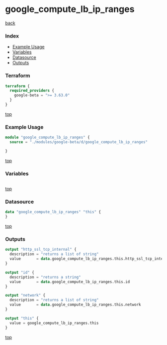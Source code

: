 # google_compute_lb_ip_ranges

[back](../google-beta.md)

### Index

- [Example Usage](#example-usage)
- [Variables](#variables)
- [Datasource](#datasource)
- [Outputs](#outputs)

### Terraform

```terraform
terraform {
  required_providers {
    google-beta = ">= 3.63.0"
  }
}
```

[top](#index)

### Example Usage

```terraform
module "google_compute_lb_ip_ranges" {
  source = "./modules/google-beta/d/google_compute_lb_ip_ranges"

}
```

[top](#index)

### Variables

```terraform
```

[top](#index)

### Datasource

```terraform
data "google_compute_lb_ip_ranges" "this" {
}
```

[top](#index)

### Outputs

```terraform
output "http_ssl_tcp_internal" {
  description = "returns a list of string"
  value       = data.google_compute_lb_ip_ranges.this.http_ssl_tcp_internal
}

output "id" {
  description = "returns a string"
  value       = data.google_compute_lb_ip_ranges.this.id
}

output "network" {
  description = "returns a list of string"
  value       = data.google_compute_lb_ip_ranges.this.network
}

output "this" {
  value = google_compute_lb_ip_ranges.this
}
```

[top](#index)